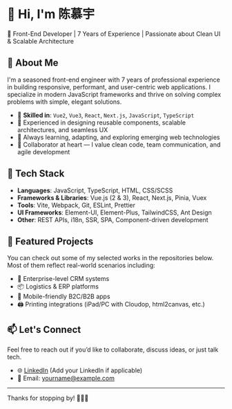 # 👋 Hi, I'm 陈慕宇

🎯 Front-End Developer | 7 Years of Experience | Passionate about Clean UI & Scalable Architecture

## 💼 About Me

I'm a seasoned front-end engineer with 7 years of professional experience in building responsive, performant, and user-centric web applications. I specialize in modern JavaScript frameworks and thrive on solving complex problems with simple, elegant solutions.

- 🔧 **Skilled in**: `Vue2`, `Vue3`, `React`, `Next.js`, `JavaScript`, `TypeScript`
- 🧩 Experienced in designing reusable components, scalable architectures, and seamless UX
- 🧠 Always learning, adapting, and exploring emerging web technologies
- 💬 Collaborator at heart — I value clean code, team communication, and agile development

## 🚀 Tech Stack

- **Languages**: JavaScript, TypeScript, HTML, CSS/SCSS
- **Frameworks & Libraries**: Vue.js (2 & 3), React, Next.js, Pinia, Vuex
- **Tools**: Vite, Webpack, Git, ESLint, Prettier
- **UI Frameworks**: Element-UI, Element-Plus, TailwindCSS, Ant Design
- **Other**: REST APIs, i18n, SSR, SPA, Component-driven development

## 📌 Featured Projects

You can check out some of my selected works in the repositories below. Most of them reflect real-world scenarios including:
- 🏢 Enterprise-level CRM systems
- 📦 Logistics & ERP platforms
- 📱 Mobile-friendly B2C/B2B apps
- 🖨️ Printing integrations (iPad/PC with Cloudop, html2canvas, etc.)

## 📫 Let's Connect

Feel free to reach out if you’d like to collaborate, discuss ideas, or just talk tech.

- 🌐 [LinkedIn](#) (Add your LinkedIn if applicable)
- 📧 Email: yourname@example.com

---

Thanks for stopping by! 👨‍💻✨
